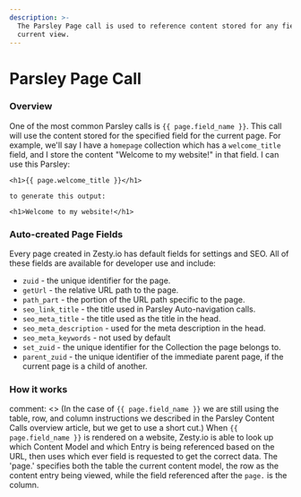 ```yaml
---
description: >-
  The Parsley Page call is used to reference content stored for any field in the
  current view.
---
```


# Parsley Page Call

### Overview

One of the most common Parsley calls is `{{ page.field_name }}`. This call will use the content stored for the specified field for the current page. For example, we'll say I have a `homepage` collection which has a `welcome_title` field, and I store the content "Welcome to my website!" in that field. I can use this Parsley:

```text
<h1>{{ page.welcome_title }}</h1>

to generate this output:

<h1>Welcome to my website!</h1>
```

### Auto-created Page Fields

Every page created in Zesty.io has default fields for settings and SEO. All of these fields are available for developer use and include:

* `zuid` - the unique identifier for the page.
* `getUrl` - the relative URL path to the page.
* `path_part` - the portion of the URL path specific to the page.
* `seo_link_title` - the title used in Parsley Auto-navigation calls.
* `seo_meta_title` - the title used as the title in the head.
* `seo_meta_description` - used for the meta description in the head.
* `seo_meta_keywords` - not used by default
* `set_zuid` - the unique identifier for the Collection the page belongs to.
* `parent_zuid` - the unique identifier of the immediate parent page, if the current page is a child of another.

### How it works

comment: &lt;&gt; \(In the case of `{{ page.field_name }}` we are still using the table, row, and column instructions we described in the Parsley Content Calls overview article, but we get to use a short cut.\) When `{{ page.field_name }}` is rendered on a website, Zesty.io is able to look up which Content Model and which Entry is being referenced based on the URL, then uses which ever field is requested to get the correct data. The 'page.' specifies both the table the current content model, the row as the content entry being viewed, while the field referenced after the `page.` is the column.

